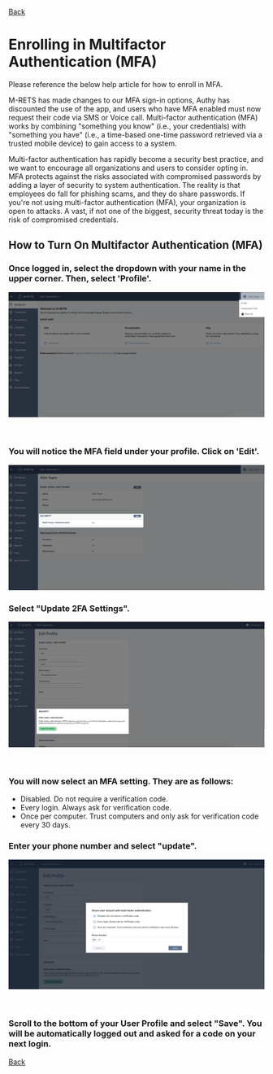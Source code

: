 [Back](https://mrets.github.io/Help/index)

# Enrolling in Multifactor Authentication (MFA)

Please reference the below help article for how to enroll in MFA. 

M-RETS has made changes to our MFA sign-in options, Authy has discounted the use of the app, and users who have MFA enabled must now request their code via SMS or Voice call. Multi-factor authentication (MFA) works by combining "something you know" (i.e., your credentials) with "something you have" (i.e., a time-based one-time password retrieved via a trusted mobile device) to gain access to a system. 

Multi-factor authentication has rapidly become a security best practice, and we want to encourage all organizations and users to consider opting in. MFA protects against the risks associated with compromised passwords by adding a layer of security to system authentication. The reality is that employees do fall for phishing scams, and they do share passwords. If you're not using multi-factor authentication (MFA), your organization is open to attacks. A vast, if not one of the biggest, security threat today is the risk of compromised credentials.

## How to Turn On Multifactor Authentication (MFA)

### Once logged in, select the dropdown with your name in the upper corner. Then, select 'Profile'.

![](https://github.com/markmrets/photos/blob/aa046e508a023d00ad3fcb4f4f44bba215cb3799/New%20MFA%201.png)

<br>

### You will notice the MFA field under your profile. Click on 'Edit'.

![](https://github.com/markmrets/photos/blob/aa046e508a023d00ad3fcb4f4f44bba215cb3799/New%20MFA%202.png)

### Select "Update 2FA Settings". 

![](https://github.com/markmrets/photos/blob/aa046e508a023d00ad3fcb4f4f44bba215cb3799/New%20MFA%203.png)

<br>

### You will now select an MFA setting. They are as follows: 

* Disabled. Do not require a verification code.
* Every login. Always ask for verification code.
* Once per computer. Trust computers and only ask for verification code every 30 days.

### Enter your phone number and select "update".

![](https://github.com/markmrets/photos/blob/aa046e508a023d00ad3fcb4f4f44bba215cb3799/New%20MFA%204.png)


<br>

### Scroll to the bottom of your User Profile and select "Save". You will be automatically logged out and asked for a code on your next login.

[Back](https://mrets.github.io/Help/index)
